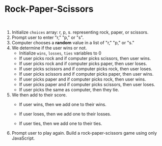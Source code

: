 # Rock-Paper-Scissors
 
​
1. Initialize `choices` array: r, p, s. representing rock, paper, or scissors.
​
2. Prompt user to enter "r," "p," or "s".
​
3. Computer chooses a **random** value in a list of "r," "p," or "s."
​
4. We determine if the user wins or not.
​
   * Initialize `wins`, `losses`, `ties` variables to 0
​
   * If user picks rock and if computer picks scissors, then user wins.
​
   * If user picks rock and if computer picks paper, then user loses.
​
   * If user picks scissors and if computer picks rock, then user loses.
​
   * If user picks scissors and if computer picks paper, then user wins.
​
   * If user picks paper and if computer picks rock, then user wins.
​
   * If user picks paper and if computer picks scissors, then user loses.
​
   * If user picks the same as computer, then they tie.
​
5. We then add to their score.
​
   * If user wins, then we add one to their wins.
    
   * If user loses, then we add one to their losses.
    
   * If user ties, then we add one to their ties.
​
6. Prompt user to play again.
Build a rock-paper-scissors game using only JavaScript.
